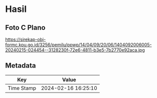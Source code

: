 # Hasil

## Foto C Plano

https://sirekap-obj-formc.kpu.go.id/3256/pemilu/ppwp/14/04/09/20/06/1404092006005-20240215-024454--3128230f-72e6-4811-b3e5-7b2770e92aca.jpg


## Metadata

| Key        | Value               |
| ---------- | ------------------- |
| Time Stamp | 2024-02-16 16:25:10 |



